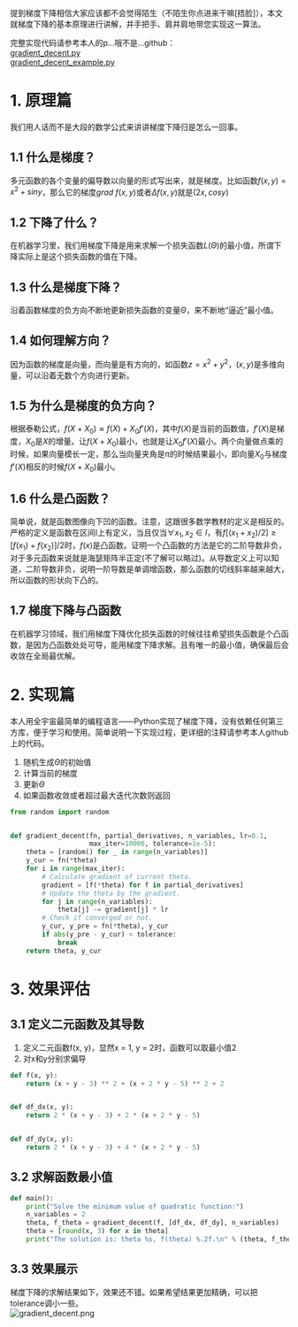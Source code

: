 提到梯度下降相信大家应该都不会觉得陌生（不陌生你点进来干嘛[捂脸]），本文就梯度下降的基本原理进行讲解，并手把手、肩并肩地带您实现这一算法。

完整实现代码请参考本人的p...哦不是...github：  
[gradient_decent.py](https://github.com/tushushu/pads/blob/master/pads/optimization/gradient_decent.py)  
[gradient_decent_example.py](https://github.com/tushushu/pads/blob/master/examples/gradient_decent_example.py) 

# 1. 原理篇
我们用人话而不是大段的数学公式来讲讲梯度下降归是怎么一回事。

## 1.1 什么是梯度？
多元函数的各个变量的偏导数以向量的形式写出来，就是梯度。比如函数$f(x, y) = x ^ 2 + siny$，那么它的梯度$grad\ f(x, y)$或者$\Delta f(x, y)$就是$(2x, cosy)$

## 1.2 下降了什么？
在机器学习里，我们用梯度下降是用来求解一个损失函数$L(\Theta)$的最小值，所谓下降实际上是这个损失函数的值在下降。

## 1.3 什么是梯度下降？
沿着函数梯度的负方向不断地更新损失函数的变量$\Theta$，来不断地“逼近”最小值。

## 1.4 如何理解方向？
因为函数的梯度是向量，而向量是有方向的，如函数$z = x ^ 2 + y ^ 2$，$(x, y)$是多维向量，可以沿着无数个方向进行更新。

## 1.5 为什么是梯度的负方向？
根据泰勒公式，$f(X + X_0) \approx f(X) + X_0f'(X)$，其中$f(X)$是当前的函数值，$f'(X)$是梯度，$X_0$是$X$的增量。让$f(X + X_0)$最小，也就是让$X_0f'(X)$最小。两个向量做点乘的时候，如果向量模长一定，那么当向量夹角是π的时候结果最小，即向量$X_0$与梯度$f'(X)$相反的时候$f(X + X_0)$最小。

## 1.6 什么是凸函数？
简单说，就是函数图像向下凹的函数。注意，这跟很多数学教材的定义是相反的。严格的定义是函数在区间I上有定义，当且仅当$\forall x_1, x_2 \in I$，有$f[(x_1 + x_2)/2] \geq [f(x_1) + f(x_2)] / 2$时，$f(x)$是凸函数。证明一个凸函数的方法是它的二阶导数非负，对于多元函数来说就是海瑟矩阵半正定(不了解可以略过)。从导数定义上可以知道，二阶导数非负，说明一阶导数是单调增函数，那么函数的切线斜率越来越大，所以函数的形状向下凸的。

## 1.7 梯度下降与凸函数
在机器学习领域，我们用梯度下降优化损失函数的时候往往希望损失函数是个凸函数，是因为凸函数处处可导，能用梯度下降求解。且有唯一的最小值，确保最后会收敛在全局最优解。



# 2. 实现篇
本人用全宇宙最简单的编程语言——Python实现了梯度下降，没有依赖任何第三方库，便于学习和使用。简单说明一下实现过程，更详细的注释请参考本人github上的代码。

1. 随机生成$\Theta$的初始值  
2. 计算当前的梯度    
3. 更新$\Theta$  
4. 如果函数收敛或者超过最大迭代次数则返回
   
```Python
from random import random


def gradient_decent(fn, partial_derivatives, n_variables, lr=0.1,
                    max_iter=10000, tolerance=1e-5):
    theta = [random() for _ in range(n_variables)]
    y_cur = fn(*theta)
    for i in range(max_iter):
        # Calculate gradient of current theta.
        gradient = [f(*theta) for f in partial_derivatives]
        # Update the theta by the gradient.
        for j in range(n_variables):
            theta[j] -= gradient[j] * lr
        # Check if converged or not.
        y_cur, y_pre = fn(*theta), y_cur
        if abs(y_pre - y_cur) < tolerance:
            break
    return theta, y_cur
```

# 3. 效果评估
## 3.1 定义二元函数及其导数
1. 定义二元函数f(x, y)，显然x = 1, y = 2时，函数可以取最小值2  
2. 对x和y分别求偏导

```Python
def f(x, y):
    return (x + y - 3) ** 2 + (x + 2 * y - 5) ** 2 + 2


def df_dx(x, y):
    return 2 * (x + y - 3) + 2 * (x + 2 * y - 5)


def df_dy(x, y):
    return 2 * (x + y - 3) + 4 * (x + 2 * y - 5)
```

## 3.2 求解函数最小值

```Python
def main():
    print("Solve the minimum value of quadratic function:")
    n_variables = 2
    theta, f_theta = gradient_decent(f, [df_dx, df_dy], n_variables)
    theta = [round(x, 3) for x in theta]
    print("The solution is: theta %s, f(theta) %.2f.\n" % (theta, f_theta))
```

## 3.3 效果展示
梯度下降的求解结果如下，效果还不错。如果希望结果更加精确，可以把tolerance调小一些。  
![gradient_decent.png](https://github.com/tushushu/pads/blob/master/pic/gradient_decent.png)